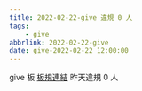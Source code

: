 ```yaml
---
title: 2022-02-22-give 違規 0 人
tags:
    - give
abbrlink: 2022-02-22-give
date: give-2022-02-22 12:00:00
---
```

give 板 [板規連結](https://www.ptt.cc/bbs/give/M.1612495900.A.C32.html)
昨天違規 0 人
